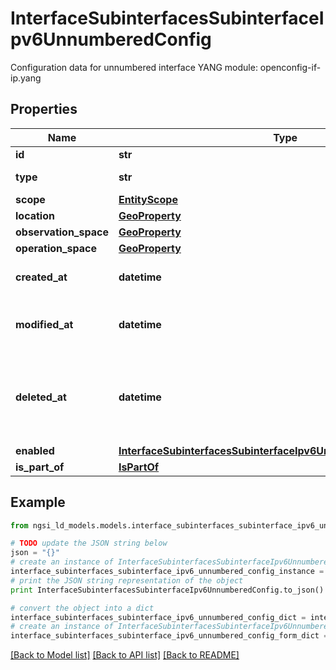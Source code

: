 # InterfaceSubinterfacesSubinterfaceIpv6UnnumberedConfig

Configuration data for unnumbered interface  YANG module: openconfig-if-ip.yang 

## Properties

Name | Type | Description | Notes
------------ | ------------- | ------------- | -------------
**id** | **str** | Entity id.  | [optional] 
**type** | **str** | NGSI-LD Entity identifier. It has to be InterfaceSubinterfacesSubinterfaceIpv6UnnumberedConfig. | [default to 'InterfaceSubinterfacesSubinterfaceIpv6UnnumberedConfig']
**scope** | [**EntityScope**](EntityScope.md) |  | [optional] 
**location** | [**GeoProperty**](GeoProperty.md) |  | [optional] 
**observation_space** | [**GeoProperty**](GeoProperty.md) |  | [optional] 
**operation_space** | [**GeoProperty**](GeoProperty.md) |  | [optional] 
**created_at** | **datetime** | Is defined as the temporal Property at which the Entity, Property or Relationship was entered into an NGSI-LD system.  | [optional] [readonly] 
**modified_at** | **datetime** | Is defined as the temporal Property at which the Entity, Property or Relationship was last modified in an NGSI-LD system, e.g. in order to correct a previously entered incorrect value.  | [optional] [readonly] 
**deleted_at** | **datetime** | Is defined as the temporal Property at which the Entity, Property or Relationship was deleted from an NGSI-LD system.  Entity deletion timestamp. See clause 4.8 It is only used in notifications reporting deletions and in the Temporal Representation of Entities (clause 4.5.6), Properties (clause 4.5.7), Relationships (clause 4.5.8) and LanguageProperties (clause 5.2.32).  | [optional] [readonly] 
**enabled** | [**InterfaceSubinterfacesSubinterfaceIpv6UnnumberedConfigEnabled**](InterfaceSubinterfacesSubinterfaceIpv6UnnumberedConfigEnabled.md) |  | [optional] 
**is_part_of** | [**IsPartOf**](IsPartOf.md) |  | 

## Example

```python
from ngsi_ld_models.models.interface_subinterfaces_subinterface_ipv6_unnumbered_config import InterfaceSubinterfacesSubinterfaceIpv6UnnumberedConfig

# TODO update the JSON string below
json = "{}"
# create an instance of InterfaceSubinterfacesSubinterfaceIpv6UnnumberedConfig from a JSON string
interface_subinterfaces_subinterface_ipv6_unnumbered_config_instance = InterfaceSubinterfacesSubinterfaceIpv6UnnumberedConfig.from_json(json)
# print the JSON string representation of the object
print InterfaceSubinterfacesSubinterfaceIpv6UnnumberedConfig.to_json()

# convert the object into a dict
interface_subinterfaces_subinterface_ipv6_unnumbered_config_dict = interface_subinterfaces_subinterface_ipv6_unnumbered_config_instance.to_dict()
# create an instance of InterfaceSubinterfacesSubinterfaceIpv6UnnumberedConfig from a dict
interface_subinterfaces_subinterface_ipv6_unnumbered_config_form_dict = interface_subinterfaces_subinterface_ipv6_unnumbered_config.from_dict(interface_subinterfaces_subinterface_ipv6_unnumbered_config_dict)
```
[[Back to Model list]](../README.md#documentation-for-models) [[Back to API list]](../README.md#documentation-for-api-endpoints) [[Back to README]](../README.md)


